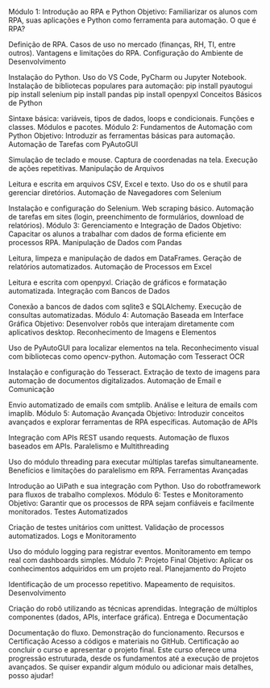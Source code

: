 Módulo 1: Introdução ao RPA e Python
Objetivo: Familiarizar os alunos com RPA, suas aplicações e Python como ferramenta para automação.
O que é RPA?

Definição de RPA.
Casos de uso no mercado (finanças, RH, TI, entre outros).
Vantagens e limitações do RPA.
Configuração do Ambiente de Desenvolvimento

Instalação do Python.
Uso do VS Code, PyCharm ou Jupyter Notebook.
Instalação de bibliotecas populares para automação:
pip install pyautogui
pip install selenium
pip install pandas
pip install openpyxl
Conceitos Básicos de Python

Sintaxe básica: variáveis, tipos de dados, loops e condicionais.
Funções e classes.
Módulos e pacotes.
Módulo 2: Fundamentos de Automação com Python
Objetivo: Introduzir as ferramentas básicas para automação.
Automação de Tarefas com PyAutoGUI

Simulação de teclado e mouse.
Captura de coordenadas na tela.
Execução de ações repetitivas.
Manipulação de Arquivos

Leitura e escrita em arquivos CSV, Excel e texto.
Uso do os e shutil para gerenciar diretórios.
Automação de Navegadores com Selenium

Instalação e configuração do Selenium.
Web scraping básico.
Automação de tarefas em sites (login, preenchimento de formulários, download de relatórios).
Módulo 3: Gerenciamento e Integração de Dados
Objetivo: Capacitar os alunos a trabalhar com dados de forma eficiente em processos RPA.
Manipulação de Dados com Pandas

Leitura, limpeza e manipulação de dados em DataFrames.
Geração de relatórios automatizados.
Automação de Processos em Excel

Leitura e escrita com openpyxl.
Criação de gráficos e formatação automatizada.
Integração com Bancos de Dados

Conexão a bancos de dados com sqlite3 e SQLAlchemy.
Execução de consultas automatizadas.
Módulo 4: Automação Baseada em Interface Gráfica
Objetivo: Desenvolver robôs que interajam diretamente com aplicativos desktop.
Reconhecimento de Imagens e Elementos

Uso de PyAutoGUI para localizar elementos na tela.
Reconhecimento visual com bibliotecas como opencv-python.
Automação com Tesseract OCR

Instalação e configuração do Tesseract.
Extração de texto de imagens para automação de documentos digitalizados.
Automação de Email e Comunicação

Envio automatizado de emails com smtplib.
Análise e leitura de emails com imaplib.
Módulo 5: Automação Avançada
Objetivo: Introduzir conceitos avançados e explorar ferramentas de RPA específicas.
Automação de APIs

Integração com APIs REST usando requests.
Automação de fluxos baseados em APIs.
Paralelismo e Multithreading

Uso do módulo threading para executar múltiplas tarefas simultaneamente.
Benefícios e limitações do paralelismo em RPA.
Ferramentas Avançadas

Introdução ao UiPath e sua integração com Python.
Uso do robotframework para fluxos de trabalho complexos.
Módulo 6: Testes e Monitoramento
Objetivo: Garantir que os processos de RPA sejam confiáveis e facilmente monitorados.
Testes Automatizados

Criação de testes unitários com unittest.
Validação de processos automatizados.
Logs e Monitoramento

Uso do módulo logging para registrar eventos.
Monitoramento em tempo real com dashboards simples.
Módulo 7: Projeto Final
Objetivo: Aplicar os conhecimentos adquiridos em um projeto real.
Planejamento do Projeto

Identificação de um processo repetitivo.
Mapeamento de requisitos.
Desenvolvimento

Criação do robô utilizando as técnicas aprendidas.
Integração de múltiplos componentes (dados, APIs, interface gráfica).
Entrega e Documentação

Documentação do fluxo.
Demonstração do funcionamento.
Recursos e Certificação
Acesso a códigos e materiais no GitHub.
Certificação ao concluir o curso e apresentar o projeto final.
Este curso oferece uma progressão estruturada, desde os fundamentos até a execução de projetos avançados. Se quiser expandir algum módulo ou adicionar mais detalhes, posso ajudar! 